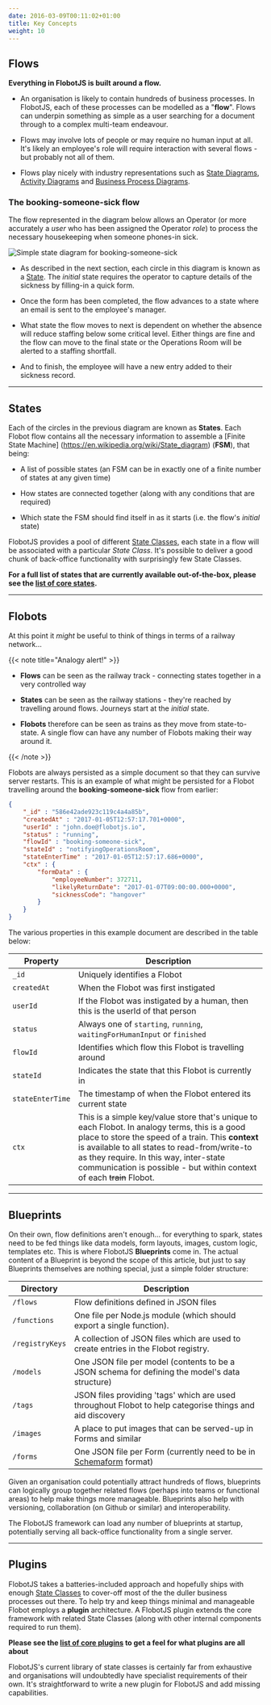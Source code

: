 ```yaml
---
date: 2016-03-09T00:11:02+01:00
title: Key Concepts
weight: 10
---
```


## Flows

__Everything in FlobotJS is built around a flow.__

- An organisation is likely to contain hundreds of business processes. In FlobotJS, each of these processes can be modelled as a "__flow__". Flows can underpin something as simple as a user searching for a document through to  a complex multi-team endeavour.

- Flows may involve lots of people or may require no human input at all. It's likely an employee's role will require interaction with several flows - but probably not all of them.

- Flows play nicely with industry representations such as [State Diagrams](https://en.wikipedia.org/wiki/State_diagram), [Activity Diagrams](https://en.wikipedia.org/wiki/Activity_diagram) and [Business Process Diagrams](http://www.bpmn.org/).

### The booking-someone-sick flow

The flow represented in the diagram below allows an Operator (or more accurately a _user_ who has been assigned the Operator _role_) to process the necessary housekeeping when someone phones-in sick.

![Simple state diagram for booking-someone-sick](/images/simple-flow.png)

- As described in the next section, each  circle in this diagram is known as a [State](#states). The _initial_ state requires the operator to capture details of the sickness by filling-in a quick form.

- Once the form has been completed, the flow advances to a state where an email is sent to the employee's manager.

- What state the flow moves to next is dependent on whether the absence will reduce staffing below some critical level. Either things are fine and the flow can move to the final state or the Operations Room will be alerted to a staffing shortfall.

- And to finish, the employee will have a new entry added to their sickness record.

<hr>

## States

Each of the circles in the previous diagram are known as __States__.  Each Flobot flow contains all the necessary information to assemble a [Finite State Machine] (https://en.wikipedia.org/wiki/State_diagram) (__FSM__), that being:

- A list of possible states (an FSM can be in exactly one of a finite number of states at any given time)

- How states are connected together (along with any conditions that are required)

- Which state the FSM should find itself in as it starts (i.e. the flow's _initial_ state)

FlobotJS provides a pool of different [State Classes](/reference/#list-of-state-classes), each state in a flow will be associated with a particular _State Class_. It's possible to deliver a good chunk of back-office functionality with surprisingly few State Classes.

__For a full list of states that are currently available out-of-the-box, please see the [list of core states](/reference/#list-of-state-classes).__

<hr>

## Flobots

At this point it _might_  be useful to think of things in terms of a railway network...

{{< note title="Analogy alert!" >}}
  
- __Flows__ can be seen as the railway track - connecting states together in a very controlled way

- __States__ can be seen as the railway stations - they're reached by travelling around flows. Journeys start at the _initial_ state.

- __Flobots__ therefore can be seen as trains as they move from state-to-state. A single flow can have any number of Flobots making their way around it.

{{< /note >}}

Flobots are always persisted as a simple document so that they can survive server restarts.
This is an example of what might be persisted for a Flobot travelling around the __booking-someone-sick__ flow from earlier: 

``` JSON
{ 
    "_id" : "586e42ade923c119c4a4a85b", 
    "createdAt" : "2017-01-05T12:57:17.701+0000",
    "userId" : "john.doe@flobotjs.io", 
    "status" : "running", 
    "flowId" : "booking-someone-sick", 
    "stateId" : "notifyingOperationsRoom", 
    "stateEnterTime" : "2017-01-05T12:57:17.686+0000", 
    "ctx" : {
        "formData" : {
            "employeeNumber": 372711,
            "likelyReturnDate": "2017-01-07T09:00:00.000+0000",
            "sicknessCode": "hangover"
        }
    }
}
```

The various properties in this example document are described in the table below:

Property         | Description
---------------- | ---------------------------------
`_id`            | Uniquely identifies a Flobot
`createdAt`      | When the Flobot was first instigated
`userId`         | If the Flobot was instigated by a human, then this is the userId of that person 
`status`         | Always one of `starting`, `running`, `waitingForHumanInput` or `finished`
`flowId`         | Identifies which flow this Flobot is travelling around
`stateId`        | Indicates the state that this Flobot is currently in
`stateEnterTime` | The timestamp of when the Flobot entered its current state
`ctx`            | This is a simple key/value store that's unique to each Flobot. In analogy terms, this is a good place to store the speed of a train. This __context__ is available to all states to read-from/write-to as they require. In this way, inter-state communication is possible - but within context of each ~~train~~ Flobot.

<hr>

## Blueprints

On their own, flow definitions aren't enough... for everything to spark, states need to be fed things like data models, form layouts, images, custom logic, templates etc.
This is where FlobotJS __Blueprints__ come in. The actual content of a Blueprint is beyond the scope of this article, but just to say Blueprints themselves are nothing special, just a simple folder structure:

| Directory | Description |
| --------- | ----------- |
| `/flows` | Flow definitions defined in JSON files |
| `/functions` | One file per Node.js module (which should export a single function). |
| `/registryKeys` | A collection of JSON files which are used to create entries in the Flobot registry. |
| `/models` | One JSON file per model (contents to be a JSON schema for defining the model&#39;s data structure) |
| `/tags` | JSON files providing &#39;tags&#39; which are used throughout Flobot to help categorise things and aid discovery |
| `/images` | A place to put images that can be served-up in Forms and similar |
| `/forms` | One JSON file per Form (currently need to be in [Schemaform](http://schemaform.io/) format) |

Given an organisation could potentially attract hundreds of flows, blueprints can logically group together related flows (perhaps into teams or functional areas) to help make things more manageable.
Blueprints also help with versioning, collaboration (on Github or similar) and interoperability. 

The FlobotJS framework can load any number of blueprints at startup, potentially serving all back-office functionality from a single server.

<hr>

## Plugins

FlobotJS takes a batteries-included approach and hopefully ships with enough [State Classes](#states) to cover-off most of the the duller business processes out there. To help try and keep things minimal and manageable Flobot employs a __plugin__ architecture.
A FlobotJS plugin extends the core framework with related State Classes (along with other internal components required to run them).

__Please see the [list of core plugins](/reference/#list-of-plugins) to get a feel for what plugins are all about__

FlobotJS's current library of state classes is certainly far from exhaustive and organisations will undoubtedly have specialist requirements of their own.
It's straightforward to write a new plugin for FlobotJS and add missing capabilities.





 
 
